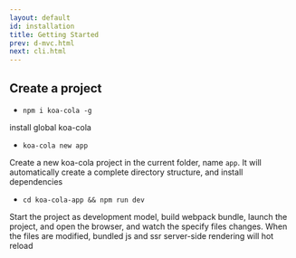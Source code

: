 ```yaml
---
layout: default
id: installation
title: Getting Started
prev: d-mvc.html
next: cli.html
---
```




## Create a project

* `npm i koa-cola -g` 

install global koa-cola

* `koa-cola new app`

Create a new koa-cola project in the current folder, name `app`. It will automatically create a complete directory structure, and install dependencies
 

* `cd koa-cola-app && npm run dev`

Start the project as development model, build webpack bundle, launch the project, and open the browser, and watch the specify files changes. When the files are modified, bundled js and ssr server-side rendering will hot reload



